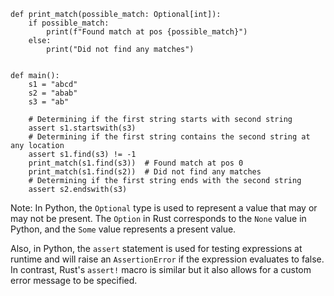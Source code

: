 ```
def print_match(possible_match: Optional[int]):
    if possible_match:
        print(f"Found match at pos {possible_match}")
    else:
        print("Did not find any matches")


def main():
    s1 = "abcd"
    s2 = "abab"
    s3 = "ab"
    
    # Determining if the first string starts with second string
    assert s1.startswith(s3)
    # Determining if the first string contains the second string at any location
    assert s1.find(s3) != -1
    print_match(s1.find(s3))  # Found match at pos 0
    print_match(s1.find(s2))  # Did not find any matches
    # Determining if the first string ends with the second string
    assert s2.endswith(s3)
```
Note: In Python, the `Optional` type is used to represent a value that may or may not be present. The `Option` in Rust corresponds to the `None` value in Python, and the `Some` value represents a present value.

Also, in Python, the `assert` statement is used for testing expressions at runtime and will raise an `AssertionError` if the expression evaluates to false. In contrast, Rust's `assert!` macro is similar but it also allows for a custom error message to be specified.
